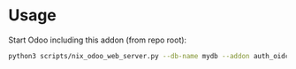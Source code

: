 # Usage

Start Odoo including this addon (from repo root):

```bash
python3 scripts/nix_odoo_web_server.py --db-name mydb --addon auth_oidc_environment
```
